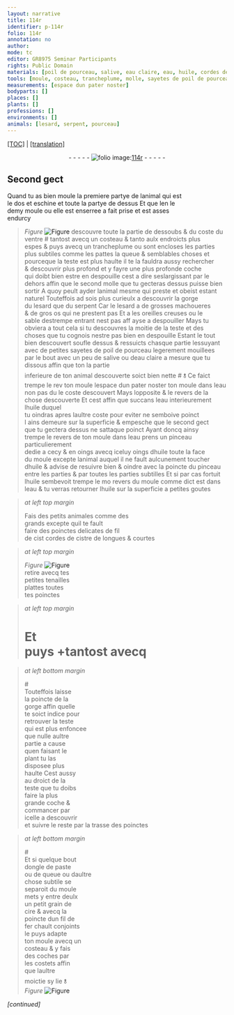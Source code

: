 ```yaml
---
layout: narrative
title: 114r
identifier: p-114r
folio: 114r
annotation: no
author:
mode: tc
editor: GR8975 Seminar Participants
rights: Public Domain
materials: [poil de pourceau, salive, eau claire, eau, huile, cordes de cistre, cire, fil de fer]
tools: [moule, costeau, trancheplume, molle, sayetes de poil de pourceau, pinceau, poinctes delicates de fil de cist cordes de cistre, tenailles, poinctes, poincte]
measurements: [espace dun pater noster]
bodyparts: []
places: []
plants: []
professions: []
environments: []
animals: [lesard, serpent, pourceau]
---
```


<p><a href="{{ site.baseurl }}/diplomatic/">[TOC]</a> | <a href="{{ site.baseurl }}/texts/p-114r_tl/" target="_blank">[translation]</a></p><div class="folio" align="center">- - - - - <a href="http://gallica.bnf.fr/ark:/12148/btv1b10500001g/f233.image" target="_blank"><img src="https://cu-mkp.github.io/2017-workshop-edition/assets/photo-icon.png" alt="folio image: " style="display:inline-block; margin-bottom:-3px;"/>114r</a> - - - - - </div>  
  

## Second gect

 
Quand tu as bien moule la premiere partye de lanimal qui est<br/> le dos et eschine et toute la partye de dessus Et que <span class="del">len</span> le<br/> demy <span class="tl">moule</span> ou elle est enserree a fait prise et est asses<br/> endurcy 
> *Figure*
> <a href="https://drive.google.com/open?id=0B9-oNrvWdlO5SWVndzB0aEk5MWs" target="_blank"><img src="https://cu-mkp.github.io/GR8975-edition/assets/photo-icon.png" alt="Figure" style="display:inline-block; margin-bottom:-3px;"/></a>
 descouvre toute la partie de dessoubs & du coste du<br/> ventre <span class="del">#</span> tantost avecq un <span class="tl">costeau</span> <span class="del">& tanto</span> aulx endroicts plus<br/> espes & puys avecq un <span class="tl">trancheplume</span> ou sont encloses les parties<br/> plus subtiles comme les pattes la queue & semblables choses et<br/> pourceque la teste est plus haulte il te la fauldra aussy rechercher<br/> & descouvrir plus profond et y fayre une plus profonde coche<br/> qui doibt bien estre en despouille cest a dire seslargissant par le<br/> dehors affin que le second <span class="tl">molle</span> que tu gecteras dessus puisse bien<br/> sortir A quoy peult ayder lanimal mesme qui preste et obeist estant<br/> naturel Touteffois <span class="del">ad</span> sois plus curieulx a descouvrir la gorge<br/> du <span class="al">lesard</span> que du <span class="al">serpent</span> Car le <span class="al">lesard</span> a de grosses machoueres<br/> & de gros os qui ne prestent pas Et a les oreilles creuses ou le<br/> sable destrempe entrant nest pas <span class="del">aff</span> ayse a despouiller Mays tu<br/> obviera a tout cela si tu descouvres la moitie de la teste et des<br/> choses que tu cognois nestre pas bien en despouille Estant le tout<br/> bien descouvert soufle dessus & ressuicts chasque partie lessuyant<br/> avec de petites <span class="tl">sayetes de <span class="m">poil de <span class="al">pourceau</span></span></span> legerem<span class="exp">ent</span> mouillees<br/> par le bout avec un peu de <span class="m">salive</span> <span class="add">ou d<span class="m">eau claire</span> a mesure que tu dissous </span>affin que <span class="del">ton</span> la partie<br/> inferieure de ton animal descouverte soict bien nette <span class="add">#</span> <span class="add">🝋</span> Ce faict<br/> trempe <span class="del">le rev</span> <span class="del">ton <span class="tl">moule</span></span> l<span class="ms"><span class="tmp">espace dun pater n<span class="exp">oste</span>r</span></span> ton <span class="tl">moule</span> dans l<span class="m">eau</span><br/> non pas <span class="del">du</span> <span class="add">le</span> coste descouvert Mays lopposite & le revers de la<br/> chose descouverte Et cest affin que succans l<span class="m">eau</span> <span class="add">interieurem<span class="exp">ent</span></span> l<span class="m">huile</span> duquel<br/> tu oindras apres laultre coste <span class="del">pour eviter</span> ne semboive poinct<br/>l ains demeure sur la superficie & empesche que le second gect<br/> que tu gectera dessus ne sattaque poinct Ayant doncq ainsy<br/> trempe <span class="add">le revers de</span> ton <span class="tl">moule</span> dans l<span class="m">eau</span> prens un <span class="tl">pinceau</span> particulierem<span class="exp">ent</span><br/> dedie a cecy & <span class="del">en oings</span> avecq iceluy oings d<span class="m">huile</span> toute la face<br/> du <span class="tl">moule</span> excepte lanimal auquel il ne fault aulcunem<span class="exp">ent</span> toucher<br/> d<span class="m">huile</span> & advise de resuivre bien & oindre avec la poincte du <span class="tl">pinceau</span><br/> entre les parties & par toutes les parties subtilles Et si par cas fortuit<br/> l<span class="m">huile</span> sembevoit trempe le <span class="del">mo</span> revers du <span class="tl">moule</span> co<span class="exp">mm</span>e dict est dans<br/> l<span class="m">eau</span> & tu verras retourner l<span class="m">huile</span> sur la superficie a petites goutes
 
> *at left top margin*
> 
> 
>   Fais des petits animales co<span class="exp">mm</span>e des<br/> grands excepte quil te fault<br/> faire des <span class="tl">poinctes delicates de <span class="del">fil</span> <br/> de <span class="del">cist</span> <span class="m">cordes de <span class="mu">cistre</span></span></span> de longues & courtes
 
> *at left top margin*
> 
> 
>   
> *Figure*
> <a href="https://drive.google.com/open?id=0B9-oNrvWdlO5NVR5Y2FtZHM0ck0" target="_blank"><img src="https://cu-mkp.github.io/GR8975-edition/assets/photo-icon.png" alt="Figure" style="display:inline-block; margin-bottom:-3px;"/></a>
<br/> retire avecq tes<br/> petites <span class="tl">tenailles</span><br/> plattes toutes<br/> tes <span class="tl">poinctes</span>
 
> *at left top margin*
> 
> 
>   # Et<br/> puys \+<span class="del">tantost avecq</span><br/> 
 
> *at left bottom margin*
> 
> 
>   #<br/> Touteffois laisse<br/> la <span class="tl">poincte</span> de la<br/> gorge affin quelle<br/> te soict indice pour<br/> retrouver la teste<br/> qui est plus enfoncee<br/> que nulle aultre<br/> partie a cause<br/> quen faisant le<br/> plant tu las<br/> disposee plus<br/> haulte Cest aussy<br/> au droict de la<br/> teste que tu doibs<br/> faire la plus<br/> grande coche &<br/> comma<span class="exp">n</span>cer par<br/> icelle a descouvrir<br/> et suivre le reste par la trasse des <span class="tl">poinctes</span><br/> 
 
> *at left bottom margin*
> 
> 
>  #<br/> Et si quelque bout<br/> dongle de paste<br/> ou de queue ou daultre<br/> chose subtile se<br/> separoit du <span class="tl">moule</span><br/> mets <span class="del">y</span> entre deulx<br/> un petit grain de<br/> <span class="m">cire</span> & avecq la<br/> <span class="tl">poincte</span> dun <span class="m">fil de<br/> fer</span> chault conjoints<br/> le puys adapte<br/> ton <span class="tl">moule</span> avecq un<br/> <span class="tl">costeau</span> & y fais<br/> des coches par<br/> les costets affin<br/> que laultre<br/> moictie sy lie 🝋<br/> 
> *Figure*
> <a href="https://drive.google.com/open?id=0B9-oNrvWdlO5TTRuWU8yVktnc3M" target="_blank"><img src="https://cu-mkp.github.io/GR8975-edition/assets/photo-icon.png" alt="Figure" style="display:inline-block; margin-bottom:-3px;"/></a>
 
 
*[continued]*
 
